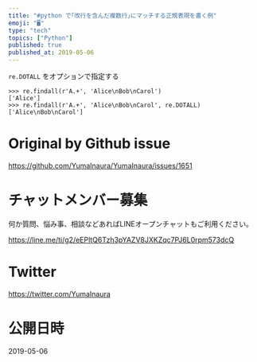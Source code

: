 ```yaml
---
title: "#python で｢改行を含んだ複数行｣にマッチする正規表現を書く例"
emoji: "🖥"
type: "tech"
topics: ["Python"]
published: true
published_at: 2019-05-06
---
```


`re.DOTALL` をオプションで指定する
```
>>> re.findall(r'A.+', 'Alice\nBob\nCarol')
['Alice']
>>> re.findall(r'A.+', 'Alice\nBob\nCarol', re.DOTALL)
['Alice\nBob\nCarol']
```

# Original by Github issue

https://github.com/YumaInaura/YumaInaura/issues/1651








<!-- Update From Qiita API -->

# チャットメンバー募集


何か質問、悩み事、相談などあればLINEオープンチャットもご利用ください。

https://line.me/ti/g2/eEPltQ6Tzh3pYAZV8JXKZqc7PJ6L0rpm573dcQ





# Twitter


https://twitter.com/YumaInaura


<!-- Update From Qiita API -->



# 公開日時

2019-05-06
